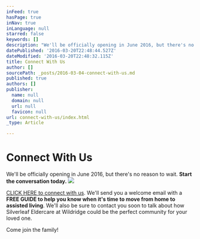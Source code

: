 ```yaml
---
inFeed: true
hasPage: true
inNav: true
inLanguage: null
starred: false
keywords: []
description: "We'll be officially opening in June 2016, but there's no reason to wait. Start the conversation today."
datePublished: '2016-03-20T22:48:44.527Z'
dateModified: '2016-03-20T22:48:32.115Z'
title: Connect With Us
author: []
sourcePath: _posts/2016-03-04-connect-with-us.md
published: true
authors: []
publisher:
  name: null
  domain: null
  url: null
  favicon: null
url: connect-with-us/index.html
_type: Article

---
```

# Connect With Us

We'll be officially opening in June 2016, but there's no reason to wait. **Start the conversation today.**
![](https://s3-us-west-2.amazonaws.com/the-grid-img/p/81ef3b7001a2522454b11f2ef3c8db163a58df09.png)

[CLICK HERE to connect with us][0]. We'll send you a welcome email with a **FREE GUIDE to help you know when it's time to move from home to assisted living**.  We'll also be sure to contact you soon to talk about how Silverleaf Eldercare at Wildridge could be the perfect community for your loved one. 

Come join the family!

[0]: https://digital-tales.leadpages.co/silverleaf-eldercare-topsigns-oi/
